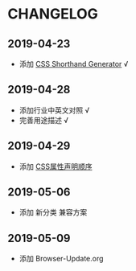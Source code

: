 # CHANGELOG

## 2019-04-23

- 添加 [CSS Shorthand Generator](http://shrthnd.volume7.io/) √

## 2019-04-28

- 添加行业中英文对照 √
- 完善用途描述 √

## 2019-04-29

- 添加 [CSS属性声明顺序](https://www.jianshu.com/p/03216f409516)

## 2019-05-06

- 添加 新分类 兼容方案

## 2019-05-09

- 添加 Browser-Update.org